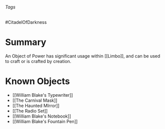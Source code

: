 ###### Tags

#CitadelOfDarkness 

# Summary
An Object of Power has significant usage within [[Limbo]], and can be used to craft or is crafted by creation.

# Known Objects
- [[William Blake's Typewriter]]
- [[The Carnival Mask]]
- [[The Haunted MIrror]]
- [[The Radio Set]]
- [[William Blake's Notebook]]
- [[William Blake's Fountain Pen]]